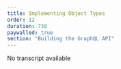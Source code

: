 ```yaml
---
title: Implementing Object Types
order: 12
duration: 738
paywalled: true
section: "Building the GraphQL API"
---
```


No transcript available
